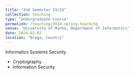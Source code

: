 ```yaml
---
title: "2nd Semester 23/24"
collection: teaching
type: "Undergraduate Course"
permalink: /teaching/2014-spring-teaching
venue: "University of Minho, Department of Informatics"
date: 2024-02-02
location: "Braga, Country"
---
```


Informatics Systems Security
* Cryptography
* Information Security